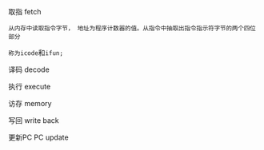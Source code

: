 取指 fetch 

​	`从内存中读取指令字节， 地址为程序计数器的值。从指令中抽取出指令指示符字节的两个四位部分`

`称为icode`和`ifun; `

译码 decode

执行 execute 

访存 memory

写回 write back

更新PC PC update